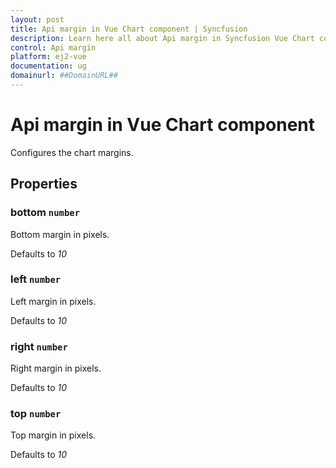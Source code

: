 ```yaml
---
layout: post
title: Api margin in Vue Chart component | Syncfusion
description: Learn here all about Api margin in Syncfusion Vue Chart component of Syncfusion Essential JS 2 and more.
control: Api margin 
platform: ej2-vue
documentation: ug
domainurl: ##DomainURL##
---
```


# Api margin in Vue Chart component

Configures the chart margins.

## Properties

### bottom `number`

Bottom margin in pixels.

Defaults to *10*

### left `number`

Left margin in pixels.

Defaults to *10*

### right `number`

Right margin in pixels.

Defaults to *10*

### top `number`

Top margin in pixels.

Defaults to *10*
